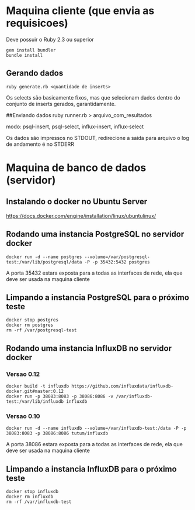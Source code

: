 # Maquina cliente (que envia as requisicoes)

Deve possuir o Ruby 2.3 ou superior

    gem install bundler
    bundle install

## Gerando dados
    ruby generate.rb <quantidade de inserts>

Os selects são basicamente fixos, mas que selecionam dados dentro do conjunto de inserts gerados, garantidamente.

##Enviando dados
    ruby runner.rb <modo> <host> <porta> > arquivo_com_resultados

modo: psql-insert, psql-select, influx-insert, influx-select

Os dados são impressos no STDOUT, redirecione a saida para arquivo
o log de andamento é no STDERR

# Maquina de banco de dados (servidor)

## Instalando o docker no Ubuntu Server

https://docs.docker.com/engine/installation/linux/ubuntulinux/

## Rodando uma instancia PostgreSQL no servidor docker

    docker run -d --name postgres --volume=/var/postgresql-test:/var/lib/postgresql/data -P -p 35432:5432 postgres

A porta 35432 estara exposta para a todas as interfaces de rede, ela que deve ser usada na maquina cliente

## Limpando a instancia PostgreSQL para o próximo teste

    docker stop postgres
    docker rm postgres
    rm -rf /var/postgresql-test

## Rodando uma instancia InfluxDB no servidor docker

### Versao 0.12

    docker build -t influxdb https://github.com/influxdata/influxdb-docker.git#master:0.12
    docker run -p 38083:8083 -p 38086:8086 -v /var/influxdb-test:/var/lib/influxdb influxdb

### Versao 0.10
    
    docker run -d --name influxdb --volume=/var/influxdb-test:/data -P -p 38083:8083 -p 38086:8086 tutum/influxdb

A porta 38086 estara exposta para a todas as interfaces de rede, ela que deve ser usada na maquina cliente

## Limpando a instancia InfluxDB para o próximo teste

    docker stop influxdb
    docker rm influxdb
    rm -rf /var/influxdb-test